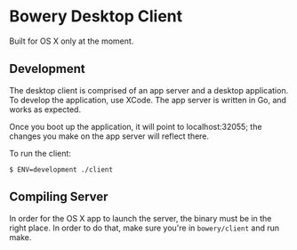 # Bowery Desktop Client

Built for OS X only at the moment.

## Development

The desktop client is comprised of an app server and a desktop application.
To develop the application, use XCode. The app server is written in Go,
and works as expected.

Once you boot up the application, it will point to localhost:32055; the changes
you make on the app server will reflect there.

To run the client:

```
$ ENV=development ./client
```

## Compiling Server

In order for the OS X app to launch the server, the binary must be in the right
place. In order to do that, make sure you're in `bowery/client` and run make.
